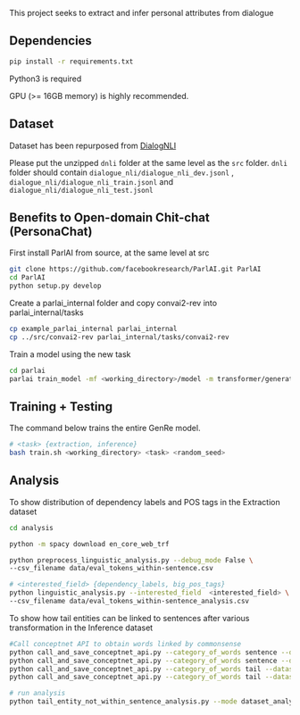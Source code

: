 This project seeks to extract and infer personal attributes from dialogue

## Dependencies

```sh
pip install -r requirements.txt
```
Python3 is required

GPU (>= 16GB memory) is highly recommended.

## Dataset

Dataset has been repurposed from [DialogNLI](https://wellecks.github.io/dialogue_nli/)

Please put the unzipped ```dnli``` folder at the same level as the ```src``` folder. ```dnli``` folder should contain ```dialogue_nli/dialogue_nli_dev.jsonl``` , ```dialogue_nli/dialogue_nli_train.jsonl``` and ```dialogue_nli/dialogue_nli_test.jsonl```

## Benefits to Open-domain Chit-chat (PersonaChat)

First install ParlAI from source, at the same level at src

```sh
git clone https://github.com/facebookresearch/ParlAI.git ParlAI
cd ParlAI
python setup.py develop
```

Create a parlai_internal folder and copy convai2-rev into parlai_internal/tasks

```sh
cp example_parlai_internal parlai_internal
cp ../src/convai2-rev parlai_internal/tasks/convai2-rev
```

Train a model using the new task

```sh
cd parlai
parlai train_model -mf <working_directory>/model -m transformer/generator -im zoo:blender/blender_90M/model -vp 15 -t internal:convai2-rev:normalized -bs 32 -ltim 60 --rank-candidates True --embedding-size 512 --n-layers 8 --ffn-size 2048 --dropout 0.1 --n-heads 16 --learn-positional-embeddings True --n-positions 512 --variant xlm --activation gelu --fp16 True --text-truncate 512 --label-truncate 128 --dict-tokenizer bpe --dict-lower True -lr 1e-06 --optimizer adamax --lr-scheduler reduceonplateau --gradient-clip 0.1 -veps 0.25 --betas 0.9,0.999 --update-freq 1 --attention-dropout 0.0 --relu-dropout 0.0 --skip-generation False -stim 6000 -vme 20000 -bs 16 -vmt hits@1 -vmm max --save-after-valid True
```
## Training + Testing

The command below trains the entire GenRe model.

```sh
# <task> {extraction, inference}
bash train.sh <working_directory> <task> <random_seed>
```

## Analysis

To show distribution of dependency labels and POS tags in the Extraction dataset

```sh
cd analysis

python -m spacy download en_core_web_trf

python preprocess_linguistic_analysis.py --debug_mode False \
--csv_filename data/eval_tokens_within-sentence.csv

# <interested_field> {dependency_labels, big_pos_tags}
python linguistic_analysis.py --interested_field  <interested_field> \
--csv_filename data/eval_tokens_within-sentence_analysis.csv

```

To show how tail entities can be linked to sentences after various transformation in the Inference dataset

```sh
#Call conceptnet API to obtain words linked by commonsense
python call_and_save_conceptnet_api.py --category_of_words sentence --dataset eval --field_of_interest related --subset all
python call_and_save_conceptnet_api.py --category_of_words sentence --dataset eval --field_of_interest connected --subset all
python call_and_save_conceptnet_api.py --category_of_words tail --dataset eval --field_of_interest related --subset all
python call_and_save_conceptnet_api.py --category_of_words tail --dataset eval --field_of_interest connected --subset all

# run analysis
python tail_entity_not_within_sentence_analysis.py --mode dataset_analysis
```

